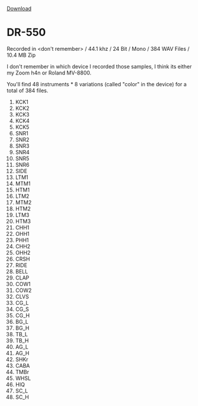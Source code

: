 [Download](https://bit.ly/39i2jMg)

# DR-550
Recorded in <don't remember> / 44.1 khz / 24 Bit / Mono / 384 WAV Files / 10.4 MB Zip

I don't remember in which device I recorded those samples, I think its either my Zoom h4n or Roland MV-8800.

You'll find 48 instruments * 8 variations (called "color" in the device) for a total of 384 files.

01. KCK1
02. KCK2
03. KCK3
04. KCK4
05. KCK5
06. SNR1
07. SNR2
08. SNR3
09. SNR4
10. SNR5
11. SNR6
12. SIDE
13. LTM1
14. MTM1
15. HTM1
16. LTM2
17. MTM2
18. HTM2
19. LTM3
20. HTM3
21. CHH1
22. OHH1
23. PHH1
24. CHH2
25. OHH2
26. CRSH
27. RIDE
28. BELL
29. CLAP
30. COW1
31. COW2
32. CLVS
33. CG_L
34. CG_S
35. CG_H
36. BG_L
37. BG_H
38. TB_L
39. TB_H
40. AG_L
41. AG_H
42. SHKr
43. CABA
44. TMBr
45. WHSL
46. HIQ
47. SC_L
48. SC_H
